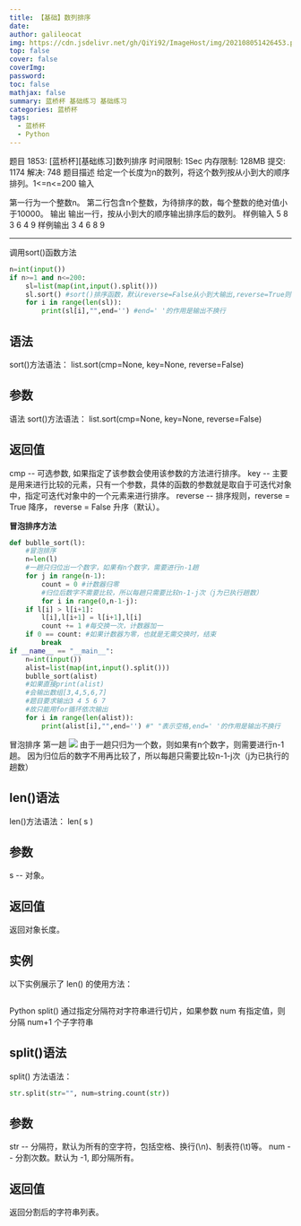 ```yaml
---
title: 【基础】数列排序
date: 
author: galileocat
img: https://cdn.jsdelivr.net/gh/QiYi92/ImageHost/img/202108051426453.png
top: false
cover: false
coverImg: 
password: 
toc: false
mathjax: false
summary: 蓝桥杯 基础练习 基础练习
categories: 蓝桥杯
tags:
  - 蓝桥杯
  - Python
---
```


题目 1853: [蓝桥杯][基础练习]数列排序
时间限制: 1Sec 内存限制: 128MB 提交: 1174 解决: 748
题目描述
给定一个长度为n的数列，将这个数列按从小到大的顺序排列。1<=n<=200
输入
 

第一行为一个整数n。
第二行包含n个整数，为待排序的数，每个整数的绝对值小于10000。
输出
输出一行，按从小到大的顺序输出排序后的数列。
样例输入
5
8 3 6 4 9
样例输出
3 4 6 8 9

---

调用sort()函数方法
```Python
n=int(input())
if n>=1 and n<=200:
    sl=list(map(int,input().split()))
    sl.sort() #sort()排序函数，默认reverse=False从小到大输出,reverse=True则相反
    for i in range(len(sl)):
        print(sl[i],"",end='') #end=' '的作用是输出不换行
```

## 语法
sort()方法语法：
list.sort(cmp=None, key=None, reverse=False)

## 参数
语法
sort()方法语法：
list.sort(cmp=None, key=None, reverse=False)

## 返回值
cmp -- 可选参数, 如果指定了该参数会使用该参数的方法进行排序。
key -- 主要是用来进行比较的元素，只有一个参数，具体的函数的参数就是取自于可迭代对象中，指定可迭代对象中的一个元素来进行排序。
reverse -- 排序规则，reverse = True 降序， reverse = False 升序（默认）。

**冒泡排序方法**
```Python
def bublle_sort(l):
    #冒泡排序
    n=len(l)
    #一趟只归位出一个数字，如果有n个数字，需要进行n-1趟
    for j in range(n-1):
        count = 0 #计数器归零
        #归位后数字不需要比较，所以每趟只需要比较n-1-j次（j为已执行趟数）
        for i in range(0,n-1-j):
    if l[i] > l[i+1]:
        l[i],l[i+1] = l[i+1],l[i]
        count += 1 #每交换一次，计数器加一
    if 0 == count: #如果计数器为零，也就是无需交换时，结束
        break
if __name__ == "__main__":
    n=int(input())
    alist=list(map(int,input().split()))
    bublle_sort(alist)
    #如果直接print(alist)
    #会输出数组[3,4,5,6,7]
    #题目要求输出3 4 5 6 7
    #故只能用for循环依次输出
    for i in range(len(alist)):
        print(alist[i],"",end='') #" "表示空格,end=' '的作用是输出不换行
```

冒泡排序
第一趟
![](https://cdn.jsdelivr.net/gh/QiYi92/ImageHost/img/202108070132164.png)
由于一趟只归为一个数，则如果有n个数字，则需要进行n-1趟。
因为归位后的数字不用再比较了，所以每趟只需要比较n-1-j次（j为已执行的趟数）

## len()语法
len()方法语法：
len( s )
## 参数
s -- 对象。
## 返回值
返回对象长度。
## 实例
以下实例展示了 len() 的使用方法：
```Python
```
Python split() 通过指定分隔符对字符串进行切片，如果参数 num 有指定值，则分隔 num+1 个子字符串
## split()语法
split() 方法语法：
```Python
str.split(str="", num=string.count(str))
```
## 参数
str -- 分隔符，默认为所有的空字符，包括空格、换行(\n)、制表符(\t)等。
num -- 分割次数。默认为 -1, 即分隔所有。
## 返回值
返回分割后的字符串列表。
